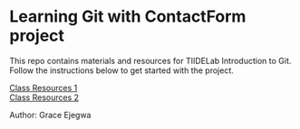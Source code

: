 # Learning Git with ContactForm project 

This repo contains materials and resources for TIIDELab Introduction to Git. 
Follow the instructions below to get started with the project.  

[Class Resources 1](https://www.notion.so/Introduction-to-Git-ac396a0697704709a12b6a0e545db049#d5e9c2b6379246a593c1ef74051e7e3c)  
[Class Resources 2](https://www.youtube.com/watch?v=SWYqp7iY_Tc&t=1190s)  

Author: Grace Ejegwa   
